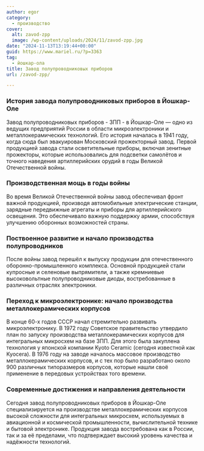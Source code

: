 ```yaml
---
author: egor
category:
  - производство
cover:
  alt: zavod-zpp
  image: /wp-content/uploads/2024/11/zavod-zpp.jpg
date: "2024-11-13T13:19:44+00:00"
guid: https://www.mariel.ru/?p=3363
tag:
  - йошкар-ола
title: Завод полупроводниковых приборов
url: /zavod-zpp/

---
```

### История завода полупроводниковых приборов в Йошкар-Оле

Завод полупроводниковых приборов \- ЗПП \- в Йошкар-Оле — одно из ведущих предприятий России в области микроэлектроники и металлокерамических технологий. Его история началась в 1941 году, когда сюда был эвакуирован Московский прожекторный завод. Первой продукцией завода стали осветительные приборы, включая зенитные прожекторы, которые использовались для подсветки самолётов и точного наведения артиллерийских орудий в годы Великой Отечественной войны.

### Производственная мощь в годы войны

Во время Великой Отечественной войны завод обеспечивал фронт важной продукцией, производя автомобильные электрические станции, зарядные передвижные агрегаты и приборы для артиллерийского освещения. Это обеспечивало важную поддержку армии, способствуя улучшению оборонных возможностей страны.

### Поствоенное развитие и начало производства полупроводников

После войны завод перешёл к выпуску продукции для отечественного оборонно-промышленного комплекса. Основной продукцией стали купросные и селеновые выпрямители, а также кремниевые высоковольтные полупроводниковые диоды, востребованные в различных отраслях электроники.

### Переход к микроэлектронике: начало производства металлокерамических корпусов

В конце 60-х годов СССР начал стремительно развивать микроэлектронику. В 1972 году Советское правительство утвердило план по запуску производства металлокерамических корпусов для интегральных микросхем на базе ЗПП. Для этого была закуплена технология у японской компании Kyoto Ceramic (сегодня известной как Kyocera). В 1976 году на заводе началось массовое производство металлокерамических корпусов, и с тех пор было разработано около 900 различных типоразмеров корпусов, которые нашли своё применение в передовых устройствах того времени.

### Современные достижения и направления деятельности

Сегодня завод полупроводниковых приборов в Йошкар-Оле специализируется на производстве металлокерамических корпусов высокой сложности для интегральных микросхем, используемых в авиационной и космической промышленности, вычислительной технике и бытовой электронике. Продукция завода востребована как в России, так и за её пределами, что подтверждает высокий уровень качества и надёжности технологий.
